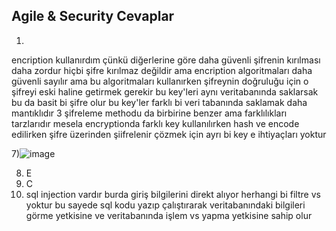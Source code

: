 ## Agile & Security Cevaplar

1)
encription kullanırdım çünkü diğerlerine göre daha güvenli şifrenin kırılması daha zordur hiçbi şifre kırılmaz değildir ama encription algoritmaları daha güvenli sayılır ama bu algoritmaları kullanırken şifreynin doğruluğu için o şifreyi eski haline getirmek gerekir bu key'leri aynı veritabanında saklarsak bu da basit bi şifre olur bu key'ler farklı bi veri tabanında saklamak daha mantıklıdır
3 şifreleme methodu da birbirine benzer ama farklılıkları tarzlarıdır mesela encryptionda farklı key kullanılırken hash ve encode edilirken şifre üzerinden şiifrelenir çözmek için ayrı bi key e ihtiyaçları yoktur

7)![image](https://user-images.githubusercontent.com/80429399/183310845-aaa3c548-582c-4fed-8d77-1674caeb0669.png)

8) E
9) C
10) sql injection vardır burda giriş bilgilerini direkt alıyor herhangi bi filtre vs yoktur bu sayede sql kodu yazıp çalıştırarak veritabanındaki bilgileri görme yetkisine ve veritabanında işlem vs yapma yetkisine sahip olur 
